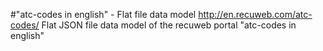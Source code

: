 #"atc-codes in english" - Flat file data model
http://en.recuweb.com/atc-codes/
Flat JSON file data model of the recuweb portal "atc-codes in english"
